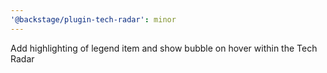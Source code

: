 ```yaml
---
'@backstage/plugin-tech-radar': minor
---
```


Add highlighting of legend item and show bubble on hover within the Tech Radar
